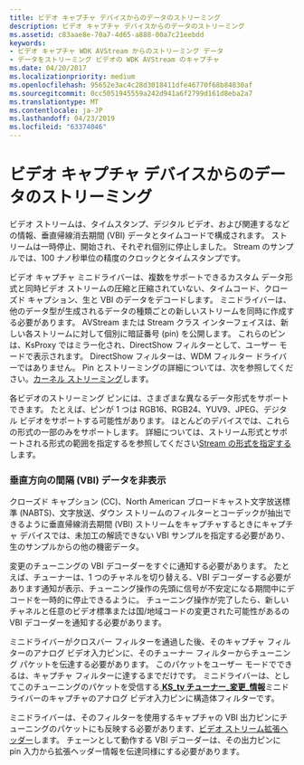```yaml
---
title: ビデオ キャプチャ デバイスからのデータのストリーミング
description: ビデオ キャプチャ デバイスからのデータのストリーミング
ms.assetid: c83aae8e-70a7-4d65-a888-00a7c21eebdd
keywords:
- ビデオ キャプチャ WDK AVStream からのストリーミング データ
- データをストリーミング ビデオの WDK AVStream のキャプチャ
ms.date: 04/20/2017
ms.localizationpriority: medium
ms.openlocfilehash: 95652e3ac4c28d3018411dfe46770f68b84830af
ms.sourcegitcommit: 0cc5051945559a242d941a6f2799d161d8eba2a7
ms.translationtype: MT
ms.contentlocale: ja-JP
ms.lasthandoff: 04/23/2019
ms.locfileid: "63374046"
---
```

# <a name="streaming-data-from-a-video-capture-device"></a>ビデオ キャプチャ デバイスからのデータのストリーミング


ビデオ ストリームは、タイムスタンプ、デジタル ビデオ、および関連するなどの情報、垂直帰線消去期間 (VBI) データとタイムコードで構成されます。 ストリームは一時停止、開始され、それぞれ個別に停止しました。 Stream のサンプルでは、100 ナノ秒単位の精度のクロックとタイムスタンプです。

ビデオ キャプチャ ミニドライバーは、複数をサポートできるカスタム データ形式と同時ビデオ ストリームの圧縮と圧縮されていない、タイムコード、クローズド キャプション、生と VBI のデータをデコードします。 ミニドライバーは、他のデータ型が生成されるデータの種類ごとの新しいストリームを同時に作成する必要があります。 AVStream または Stream クラス インターフェイスは、新しい各ストリームに対して個別に暗証番号 (pin) を公開します。 これらのピンは、KsProxy ではミラー化され、DirectShow フィルターとして、ユーザー モードで表示されます。 DirectShow フィルターは、WDM フィルター ドライバーではありません。 Pin とストリーミングの詳細については、次を参照してください。[カーネル ストリーミング](kernel-streaming.md)します。

各ビデオのストリーミング ピンには、さまざまな異なるデータ形式をサポートできます。 たとえば、ピンが 1 つは RGB16、RGB24、YUV9、JPEG、デジタル ビデオをサポートする可能性があります。 ほとんどのデバイスでは、これらの形式の一部のみをサポートします。 詳細については、ストリーム形式とサポートされる形式の範囲を指定するを参照してください[Stream の形式を指定する](specifying-stream-formats.md)します。

### <a name="vertical-blanking-interval-vbi-data"></a>垂直方向の間隔 (VBI) データを非表示

クローズド キャプション (CC)、North American ブロードキャスト文字放送標準 (NABTS)、文字放送、ダウン ストリームのフィルターとコーデックが抽出できるように垂直帰線消去期間 (VBI) ストリームをキャプチャするときにキャプチャ デバイスでは、未加工の解読できない VBI サンプルを指定する必要があり、生のサンプルからの他の機密データ。

変更のチューニングの VBI デコーダーをすぐに通知する必要があります。 たとえば、チューナーは、1 つのチャネルを切り替える、VBI デコーダーする必要があります通知が表示、チューニング操作の先頭に信号が不安定になる期間中にデコードを一時的に停止できるように。 チューニング操作が完了したら、新しいチャネルと任意のビデオ標準または国/地域コードの変更された可能性があるの VBI デコーダーを通知する必要があります。

ミニドライバーがクロスバー フィルターを通過した後、そのキャプチャ フィルターのアナログ ビデオ入力ピンに、そのチューナー フィルターからチューニング パケットを伝達する必要があります。 このパケットをユーザー モードでできるは、キャプチャ フィルターに達するまでだけです。 ミニドライバーは、としてこのチューニングのパケットを受信する[ **KS\_tv チューナー\_変更\_情報**](https://msdn.microsoft.com/library/windows/hardware/ff567691)ミニドライバーのキャプチャのアナログ ビデオ入力ピンに構造体フィルターです。

ミニドライバーは、そのフィルターを使用するキャプチャの VBI 出力ピンにチューニングのパケットにも反映する必要があります、[ビデオ ストリーム拡張ヘッダー](video-stream-extended-headers.md)します。 チェーンとして動作する VBI デコーダーは、その出力ピンに pin 入力から拡張ヘッダー情報を伝達同様にする必要があります。

 

 




